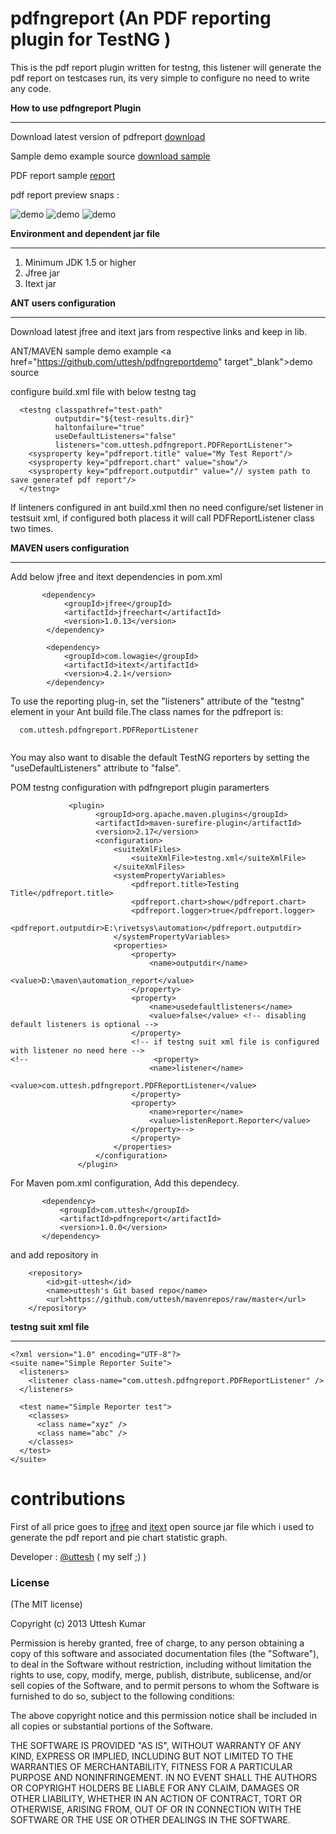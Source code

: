 pdfngreport (An PDF reporting plugin for TestNG )
===========

This is the pdf report plugin written for testng, this listener will generate the pdf report on testcases run, its very simple to configure no need to write any code.

<b>How to use pdfngreport Plugin</b>
<hr/>

Download latest version of pdfreport <a href="https://github.com/uttesh/mavenrepos/raw/master/com/uttesh/pdfngreport/1.0.0/pdfngreport-1.0.0.jar">download</a>

Sample demo example source <a href="https://github.com/uttesh/pdfngreportdemo">download sample</a>

PDF report sample <a href="https://github.com/uttesh/pdfngreportdemo/raw/master/automation_report/pdfng_report.pdf">report</a>

 pdf report preview snaps :
 
![demo](https://raw.github.com/uttesh/pdfngreportdemo/master/report_snaps/pdfngreport_1.png)
![demo](https://raw.github.com/uttesh/pdfngreportdemo/master/report_snaps/pdfngreport_2.png)
![demo](https://raw.github.com/uttesh/pdfngreportdemo/master/report_snaps/pdfngreport_3.png)

<b>Environment and dependent jar file</b>
<hr/>

1. Minimum JDK 1.5 or higher
2. Jfree jar 
3. Itext jar


<b> ANT users configuration </b>
<hr/>
Download latest jfree and itext jars from respective links and keep in lib.

ANT/MAVEN sample demo example <a href="https://github.com/uttesh/pdfngreportdemo" target"_blank">demo source</a>

configure build.xml file with below testng tag

```
  <testng classpathref="test-path"
          outputdir="${test-results.dir}"
          haltonfailure="true"
          useDefaultListeners="false"
          listeners="com.uttesh.pdfngreport.PDFReportListener">
    <sysproperty key="pdfreport.title" value="My Test Report"/>
    <sysproperty key="pdfreport.chart" value="show"/>
    <sysproperty key="pdfreport.outputdir" value="// system path to save generatef pdf report"/>
  </testng>
 ``` 
 If linteners configured in ant build.xml then no need configure/set listener in testsuit xml, if configured both placess it will call PDFReportListener class two times.


<b> MAVEN users configuration </b>
<hr/>

Add below jfree and itext dependencies in pom.xml

```
       <dependency>
            <groupId>jfree</groupId>
            <artifactId>jfreechart</artifactId>
            <version>1.0.13</version>
        </dependency>
        
        <dependency>
            <groupId>com.lowagie</groupId>
            <artifactId>itext</artifactId>
            <version>4.2.1</version>
        </dependency>
```


To use the reporting plug-in, set the "listeners" attribute of the "testng"
element in your Ant build file.The class names for the pdfreport is:

```
  com.uttesh.pdfngreport.PDFReportListener
  
```

You may also want to disable the default TestNG reporters by setting the
"useDefaultListeners" attribute to "false".

 POM testng configuration with pdfngreport plugin paramerters
 
 ``` 
              <plugin>
                    <groupId>org.apache.maven.plugins</groupId>
                    <artifactId>maven-surefire-plugin</artifactId>
                    <version>2.17</version>
                    <configuration>
                        <suiteXmlFiles>
                            <suiteXmlFile>testng.xml</suiteXmlFile>
                        </suiteXmlFiles>
                        <systemPropertyVariables>
                            <pdfreport.title>Testing Title</pdfreport.title>
                            <pdfreport.chart>show</pdfreport.chart>
                            <pdfreport.logger>true</pdfreport.logger>
                            <pdfreport.outputdir>E:\rivetsys\automation</pdfreport.outputdir>
                        </systemPropertyVariables>
                        <properties>
                            <property>
                                <name>outputdir</name>
                                <value>D:\maven\automation_report</value> 
                            </property>
                            <property>
                                <name>usedefaultlisteners</name>
                                <value>false</value> <!-- disabling default listeners is optional -->
                            </property>
                            <!-- if testng suit xml file is configured with listener no need here -->
<!--                            <property>
                                <name>listener</name>
                                <value>com.uttesh.pdfngreport.PDFReportListener</value>
                            </property>
                            <property>
                                <name>reporter</name>
                                <value>listenReport.Reporter</value>
                            </property>-->
                            </property>
                        </properties>
                    </configuration>
                </plugin>
 ``` 

For Maven pom.xml configuration, Add this dependecy.

 ``` 
        <dependency>
            <groupId>com.uttesh</groupId>
            <artifactId>pdfngreport</artifactId>
            <version>1.0.0</version>
        </dependency> 
 ```
          
and add repository in <repositories>

        <repository>
            <id>git-uttesh</id>
            <name>uttesh's Git based repo</name>
            <url>https://github.com/uttesh/mavenrepos/raw/master</url>
        </repository>

<b>testng suit xml file </b>
<hr/>

```
<?xml version="1.0" encoding="UTF-8"?>
<suite name="Simple Reporter Suite">
  <listeners>
    <listener class-name="com.uttesh.pdfngreport.PDFReportListener" />
  </listeners>

  <test name="Simple Reporter test">
    <classes>
      <class name="xyz" />
      <class name="abc" />
    </classes>
  </test>
</suite>
```

contributions
=============

First of all price goes to <a href="http://www.jfree.org/jfreechart/">jfree</a> and <a href="http://itextpdf.com/">itext</a> open source jar file which i used to generate the pdf report and pie chart statistic graph.

Developer : [@uttesh](https://twitter.com/uttesh) ( my self ;) )

<h3>
<a name="license" class="anchor" href="#license"><span class="mini-icon mini-icon-link"></span></a>License</h3>

<p>(The MIT license)</p>

<p>Copyright (c) 2013 Uttesh Kumar</p>

<p>Permission is hereby granted, free of charge, to any person obtaining
a copy of this software and associated documentation files (the
"Software"), to deal in the Software without restriction, including
without limitation the rights to use, copy, modify, merge, publish,
distribute, sublicense, and/or sell copies of the Software, and to
permit persons to whom the Software is furnished to do so, subject to
the following conditions:</p>

<p>The above copyright notice and this permission notice shall be
included in all copies or substantial portions of the Software.</p>

<p>THE SOFTWARE IS PROVIDED "AS IS", WITHOUT WARRANTY OF ANY KIND,
EXPRESS OR IMPLIED, INCLUDING BUT NOT LIMITED TO THE WARRANTIES OF
MERCHANTABILITY, FITNESS FOR A PARTICULAR PURPOSE AND
NONINFRINGEMENT. IN NO EVENT SHALL THE AUTHORS OR COPYRIGHT HOLDERS BE
LIABLE FOR ANY CLAIM, DAMAGES OR OTHER LIABILITY, WHETHER IN AN ACTION
OF CONTRACT, TORT OR OTHERWISE, ARISING FROM, OUT OF OR IN CONNECTION
WITH THE SOFTWARE OR THE USE OR OTHER DEALINGS IN THE SOFTWARE.</p></article>



